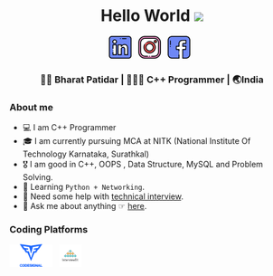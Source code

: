 <div align="center">
  <h1> Hello World <img src="https://media.giphy.com/media/hvRJCLFzcasrR4ia7z/giphy.gif" width="25px"></h1>
</div>

<p align='center'>
<a href="https://www.linkedin.com/in/bharat-patidar-203445197/"><img height="40" src="https://raw.githubusercontent.com/BHARAT0M/BHARAT0M/master/icons/linkedin.png?raw=true"></a>&nbsp;&nbsp;
<a href="https://instagram.com/b_badiya08"><img height="40" src="https://raw.githubusercontent.com/BHARAT0M/BHARAT0M/master/icons/instagram.png?raw=true"></a>&nbsp;&nbsp;
<a href="https://www.facebook.com/bharatbadiya.patidar"><img height="40" src="https://raw.githubusercontent.com/BHARAT0M/BHARAT0M/master/icons/facebook.png?raw=true"></a>&nbsp;&nbsp;

<div align="center">
<h3> 🧑🏻 Bharat Patidar | 👩🏻‍💻 C++ Programmer | 🌏India </h3>
</div>

### About me

- 💻 I am C++ Programmer
- 🎓 I am currently pursuing MCA at NITK (National Institute Of Technology Karnataka, Surathkal)
- 🎖  I am good in C++, OOPS , Data Structure, MySQL and Problem Solving.
- 🌱 Learning `Python + Networking`.
- 🤔 Need some help with [technical interview](https://techinterviewhandbook.org/).
- 💬 Ask me about anything ☞ [here](https://instagram.com/b_badiya08/).



### Coding Platforms 
<p align='left'>
<a href="https://app.codesignal.com/profile/bharat_p8/"><img height="40" src="https://raw.githubusercontent.com/BHARAT0M/BHARAT0M/master/icons/codeSignal.png?raw=true"></a>&nbsp;&nbsp;
<a href="https://www.interviewbit.com/profile/patidarbharat095_af5eaef47718"><img height="40" src="https://raw.githubusercontent.com/BHARAT0M/BHARAT0M/master/icons/interviewbit.png?raw=true"></a>&nbsp;&nbsp;
